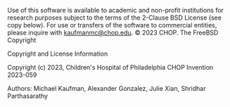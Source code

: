 Use of this software is available to academic and non-profit institutions for research purposes subject to the terms of the 2-Clause BSD License (see copy below). For use or transfers of the software to commercial entities, please inquire with kaufmanmc@chop.edu. © 2023 CHOP. The FreeBSD Copyright

Copyright and License Information

Copyright (c) 2023, Children's Hospital of Philadelphia CHOP Invention 2023-059

Authors: Michael Kaufman, Alexander Gonzalez, Julie Xian, Shridhar Parthasarathy